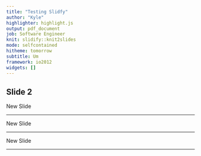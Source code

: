 ```yaml
---
title: "Testing Slidfy"
author: "Kyle"
highlighter: highlight.js
output: pdf_document
job: Software Engineer
knit: slidify::knit2slides
mode: selfcontained
hitheme: tomorrow
subtitle: Um
framework: io2012
widgets: []
---
```


## Slide 2
New Slide

---
New Slide

---
New Slide

---



